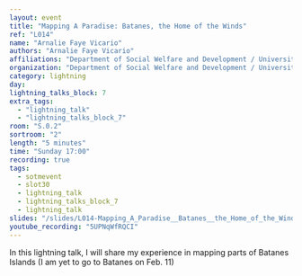 ```yaml
---
layout: event
title: "Mapping A Paradise: Batanes, the Home of the Winds"
ref: "L014"
name: "Arnalie Faye Vicario"
authors: "Arnalie Faye Vicario"
affiliations: "Department of Social Welfare and Development / University of the Philippines / Kalikhasun (startup organization)"
organization: "Department of Social Welfare and Development / University of the Philippines / Kalikhasun (startup organization)"
category: lightning
day: 
lightning_talks_block: 7
extra_tags:
  - "lightning_talk"
  - "lightning_talks_block_7"
room: "S.0.2"
sortroom: "2"
length: "5 minutes"
time: "Sunday 17:00"
recording: true
tags:
  - sotmevent
  - slot30
  - lightning_talk
  - lightning_talks_block_7
  - lightning_talk
slides: "/slides/L014-Mapping_A_Paradise__Batanes__the_Home_of_the_Winds.pdf"
youtube_recording: "5UPNqWfRQCI"
---
```

In this lightning talk, I will share my experience in mapping parts of Batanes Islands (I am yet to go to Batanes on Feb. 11)